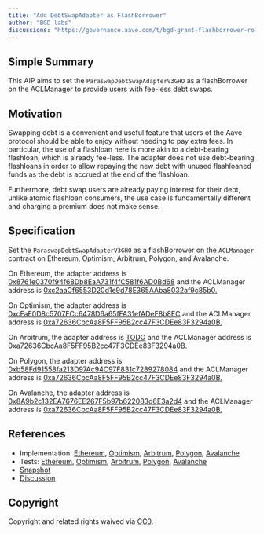 ```yaml
---
title: "Add DebtSwapAdapter as FlashBorrower"
author: "BGD labs"
discussions: "https://governance.aave.com/t/bgd-grant-flashborrower-role-to-debtswapadapter-s/14595"
---
```


## Simple Summary
This AIP aims to set the `ParaswapDebtSwapAdapterV3GHO` as a flashBorrower on the ACLManager to provide users with
fee-less debt swaps.

## Motivation
Swapping debt is a convenient and useful feature that users of the Aave protocol should be able to enjoy without needing to pay extra fees. In particular, the use of a flashloan here is more akin to a debt-bearing flashloan, which is already fee-less. The adapter does not use debt-bearing flashloans in order to allow repaying the new debt with unused flashloaned funds as the debt is accrued at the end of the flashloan.

Furthermore, debt swap users are already paying interest for their debt, unlike atomic flashloan consumers, the use case is fundamentally different and charging a premium does not make sense.

## Specification

Set the `ParaswapDebtSwapAdapterV3GHO` as a flashBorrower on the `ACLManager` contract on Ethereum, Optimism, Arbitrum, Polygon, and Avalanche.

On Ethereum, the adapter address is [0x8761e0370f94f68Db8EaA731f4fC581f6AD0Bd68](https://etherscan.io/address/0x8761e0370f94f68Db8EaA731f4fC581f6AD0Bd68) and the ACLManager address is [0xc2aaCf6553D20d1e9d78E365AAba8032af9c85b0.](https://etherscan.io/address/0xc2aaCf6553D20d1e9d78E365AAba8032af9c85b0)

On Optimism, the adapter address is [0xcFaE0D8c5707FCc6478D6a65fFA31efADeF8b8EC](https://optimistic.etherscan.io/address/0xcFaE0D8c5707FCc6478D6a65fFA31efADeF8b8EC) and the ACLManager address is [0xa72636CbcAa8F5FF95B2cc47F3CDEe83F3294a0B.](https://optimistic.etherscan.io/address/0xa72636CbcAa8F5FF95B2cc47F3CDEe83F3294a0B)

On Arbitrum, the adapter address is [TODO]() and the ACLManager address is [0xa72636CbcAa8F5FF95B2cc47F3CDEe83F3294a0B.](https://arbiscan.io/address/0xa72636CbcAa8F5FF95B2cc47F3CDEe83F3294a0B)

On Polygon, the adapter address is [0xb58Fd91558fa213D97Ac94C97F831c7289278084](https://polygonscan.com/address/0xb58Fd91558fa213D97Ac94C97F831c7289278084) and the ACLManager address is [0xa72636CbcAa8F5FF95B2cc47F3CDEe83F3294a0B.](https://polygonscan.com/address/0xa72636CbcAa8F5FF95B2cc47F3CDEe83F3294a0B)

On Avalanche, the adapter address is [0x8A9b2c132EA7676EE267F5b97b622083d6E3a2d4](https://snowtrace.io/address/0x8A9b2c132EA7676EE267F5b97b622083d6E3a2d4) and the ACLManager address is [0xa72636CbcAa8F5FF95B2cc47F3CDEe83F3294a0B.](https://snowtrace.io/address/0xa72636CbcAa8F5FF95B2cc47F3CDEe83F3294a0B)

## References

- Implementation: [Ethereum](https://github.com/bgd-labs/aave-proposals/blob/main/src/20230809_AaveV3_Multi_AddDebtSwapAdapterAsFlashBorrower/AaveV3_Ethereum_AddDebtSwapAdapterAsFlashBorrower_20230809.sol), [Optimism](https://github.com/bgd-labs/aave-proposals/blob/main/src/20230809_AaveV3_Multi_AddDebtSwapAdapterAsFlashBorrower/AaveV3_Optimism_AddDebtSwapAdapterAsFlashBorrower_20230809.sol), [Arbitrum](https://github.com/bgd-labs/aave-proposals/blob/main/src/20230809_AaveV3_Multi_AddDebtSwapAdapterAsFlashBorrower/AaveV3_Arbitrum_AddDebtSwapAdapterAsFlashBorrower_20230809.sol), [Polygon](https://github.com/bgd-labs/aave-proposals/blob/main/src/20230809_AaveV3_Multi_AddDebtSwapAdapterAsFlashBorrower/AaveV3_Polygon_AddDebtSwapAdapterAsFlashBorrower_20230809.sol), [Avalanche](https://github.com/bgd-labs/aave-proposals/blob/main/src/20230809_AaveV3_Multi_AddDebtSwapAdapterAsFlashBorrower/AaveV3_Avalanche_AddDebtSwapAdapterAsFlashBorrower_20230809.sol)
- Tests: [Ethereum](https://github.com/bgd-labs/aave-proposals/blob/main/src/20230809_AaveV3_Multi_AddDebtSwapAdapterAsFlashBorrower/AaveV3_Ethereum_AddDebtSwapAdapterAsFlashBorrower_20230809.t.sol), [Optimism](https://github.com/bgd-labs/aave-proposals/blob/main/src/20230809_AaveV3_Multi_AddDebtSwapAdapterAsFlashBorrower/AaveV3_Optimism_AddDebtSwapAdapterAsFlashBorrower_20230809.t.sol), [Arbitrum](https://github.com/bgd-labs/aave-proposals/blob/main/src/20230809_AaveV3_Multi_AddDebtSwapAdapterAsFlashBorrower/AaveV3_Arbitrum_AddDebtSwapAdapterAsFlashBorrower_20230809.t.sol), [Polygon](https://github.com/bgd-labs/aave-proposals/blob/main/src/20230809_AaveV3_Multi_AddDebtSwapAdapterAsFlashBorrower/AaveV3_Polygon_AddDebtSwapAdapterAsFlashBorrower_20230809.t.sol), [Avalanche](https://github.com/bgd-labs/aave-proposals/blob/main/src/20230809_AaveV3_Multi_AddDebtSwapAdapterAsFlashBorrower/AaveV3_Avalanche_AddDebtSwapAdapterAsFlashBorrower_20230809.t.sol)
- [Snapshot](TODO)
- [Discussion](TODO)

## Copyright

Copyright and related rights waived via [CC0](https://creativecommons.org/publicdomain/zero/1.0/).
